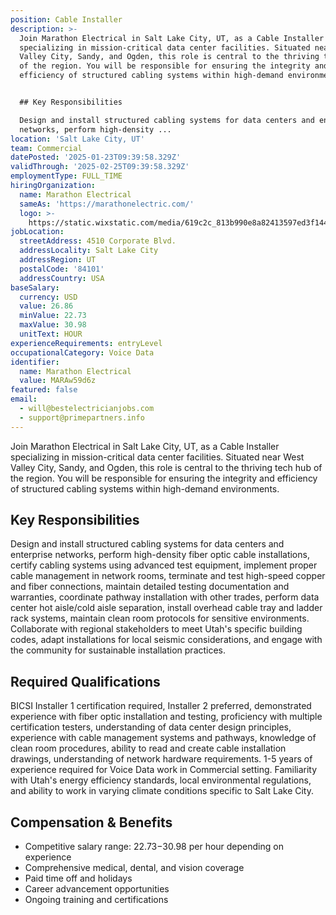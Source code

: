 ```yaml
---
position: Cable Installer
description: >-
  Join Marathon Electrical in Salt Lake City, UT, as a Cable Installer
  specializing in mission-critical data center facilities. Situated near West
  Valley City, Sandy, and Ogden, this role is central to the thriving tech hub
  of the region. You will be responsible for ensuring the integrity and
  efficiency of structured cabling systems within high-demand environments.


  ## Key Responsibilities

  Design and install structured cabling systems for data centers and enterprise
  networks, perform high-density ...
location: 'Salt Lake City, UT'
team: Commercial
datePosted: '2025-01-23T09:39:58.329Z'
validThrough: '2025-02-25T09:39:58.329Z'
employmentType: FULL_TIME
hiringOrganization:
  name: Marathon Electrical
  sameAs: 'https://marathonelectric.com/'
  logo: >-
    https://static.wixstatic.com/media/619c2c_813b990e8a82413597ed3f144ac0cb67~mv2.png/v1/crop/x_0,y_93,w_2420,h_815/fill/w_820,h_276,al_c,q_85,usm_0.33_1.00_0.00,enc_avif,quality_auto/Marathon_Horizontal_Reversed_RGB.png
jobLocation:
  streetAddress: 4510 Corporate Blvd.
  addressLocality: Salt Lake City
  addressRegion: UT
  postalCode: '84101'
  addressCountry: USA
baseSalary:
  currency: USD
  value: 26.86
  minValue: 22.73
  maxValue: 30.98
  unitText: HOUR
experienceRequirements: entryLevel
occupationalCategory: Voice Data
identifier:
  name: Marathon Electrical
  value: MARAw59d6z
featured: false
email:
  - will@bestelectricianjobs.com
  - support@primepartners.info
---
```




Join Marathon Electrical in Salt Lake City, UT, as a Cable Installer specializing in mission-critical data center facilities. Situated near West Valley City, Sandy, and Ogden, this role is central to the thriving tech hub of the region. You will be responsible for ensuring the integrity and efficiency of structured cabling systems within high-demand environments.

## Key Responsibilities
Design and install structured cabling systems for data centers and enterprise networks, perform high-density fiber optic cable installations, certify cabling systems using advanced test equipment, implement proper cable management in network rooms, terminate and test high-speed copper and fiber connections, maintain detailed testing documentation and warranties, coordinate pathway installation with other trades, perform data center hot aisle/cold aisle separation, install overhead cable tray and ladder rack systems, maintain clean room protocols for sensitive environments. Collaborate with regional stakeholders to meet Utah's specific building codes, adapt installations for local seismic considerations, and engage with the community for sustainable installation practices.

## Required Qualifications
BICSI Installer 1 certification required, Installer 2 preferred, demonstrated experience with fiber optic installation and testing, proficiency with multiple certification testers, understanding of data center design principles, experience with cable management systems and pathways, knowledge of clean room procedures, ability to read and create cable installation drawings, understanding of network hardware requirements. 1-5 years of experience required for Voice Data work in Commercial setting. Familiarity with Utah's energy efficiency standards, local environmental regulations, and ability to work in varying climate conditions specific to Salt Lake City.

## Compensation & Benefits
- Competitive salary range: $22.73-$30.98 per hour depending on experience
- Comprehensive medical, dental, and vision coverage
- Paid time off and holidays
- Career advancement opportunities
- Ongoing training and certifications
